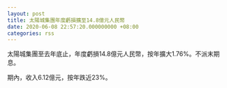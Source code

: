 ```yaml
---
layout: post
title: 太陽城集團年度虧損擴至14.8億元人民幣
date: 2020-06-08 22:57:20.000000000 +08:00
categories: rss
---
```


太陽城集團至去年底止，年度虧損14.8億元人民幣，按年擴大1.76%。不派末期息。

期內，收入6.12億元，按年跌近23%。
